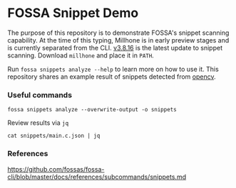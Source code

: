 # FOSSA Snippet Demo

The purpose of this repository is to demonstrate FOSSA's snippet scanning capability. At the time of this typing, Millhone is in early preview stages and is currently separated from the CLI. [v3.8.16](https://github.com/fossas/fossa-cli/releases/tag/v3.8.16) is the latest update to snippet scanning. Download `millhone` and place it in `PATH`.

Run `fossa snippets analyze --help` to learn more on how to use it. This repository shares an example result of snippets detected from [opencv](https://github.com/opencv/opencv/blob/4.x/apps/annotation/opencv_annotation.cpp).

### Useful commands

```
fossa snippets analyze --overwrite-output -o snippets
```

Review results via `jq`
```
cat snippets/main.c.json | jq
```

### References

https://github.com/fossas/fossa-cli/blob/master/docs/references/subcommands/snippets.md
